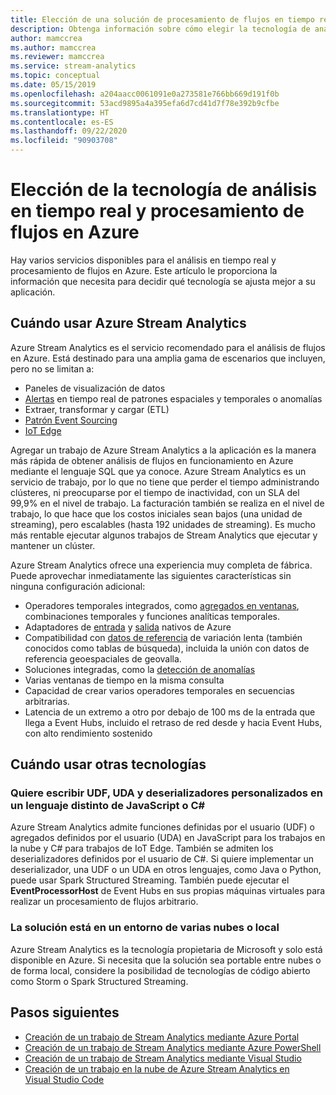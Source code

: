 ```yaml
---
title: Elección de una solución de procesamiento de flujos en tiempo real en Azure
description: Obtenga información sobre cómo elegir la tecnología de análisis en tiempo real y procesamiento de flujos adecuada para compilar una aplicación en Azure.
author: mamccrea
ms.author: mamccrea
ms.reviewer: mamccrea
ms.service: stream-analytics
ms.topic: conceptual
ms.date: 05/15/2019
ms.openlocfilehash: a204aacc0061091e0a273581e766bb669d191f0b
ms.sourcegitcommit: 53acd9895a4a395efa6d7cd41d7f78e392b9cfbe
ms.translationtype: HT
ms.contentlocale: es-ES
ms.lasthandoff: 09/22/2020
ms.locfileid: "90903708"
---
```

# <a name="choose-a-real-time-analytics-and-streaming-processing-technology-on-azure"></a>Elección de la tecnología de análisis en tiempo real y procesamiento de flujos en Azure

Hay varios servicios disponibles para el análisis en tiempo real y procesamiento de flujos en Azure. Este artículo le proporciona la información que necesita para decidir qué tecnología se ajusta mejor a su aplicación.

## <a name="when-to-use-azure-stream-analytics"></a>Cuándo usar Azure Stream Analytics

Azure Stream Analytics es el servicio recomendado para el análisis de flujos en Azure. Está destinado para una amplia gama de escenarios que incluyen, pero no se limitan a:

* Paneles de visualización de datos
* [Alertas](stream-analytics-set-up-alerts.md) en tiempo real de patrones espaciales y temporales o anomalías
* Extraer, transformar y cargar (ETL)
* [Patrón Event Sourcing](/azure/architecture/patterns/event-sourcing)
* [IoT Edge](stream-analytics-edge.md)

Agregar un trabajo de Azure Stream Analytics a la aplicación es la manera más rápida de obtener análisis de flujos en funcionamiento en Azure mediante el lenguaje SQL que ya conoce. Azure Stream Analytics es un servicio de trabajo, por lo que no tiene que perder el tiempo administrando clústeres, ni preocuparse por el tiempo de inactividad, con un SLA del 99,9% en el nivel de trabajo. La facturación también se realiza en el nivel de trabajo, lo que hace que los costos iniciales sean bajos (una unidad de streaming), pero escalables (hasta 192 unidades de streaming). Es mucho más rentable ejecutar algunos trabajos de Stream Analytics que ejecutar y mantener un clúster.

Azure Stream Analytics ofrece una experiencia muy completa de fábrica. Puede aprovechar inmediatamente las siguientes características sin ninguna configuración adicional:

* Operadores temporales integrados, como [agregados en ventanas](stream-analytics-window-functions.md), combinaciones temporales y funciones analíticas temporales.
* Adaptadores de [entrada](stream-analytics-add-inputs.md) y [salida](stream-analytics-define-outputs.md) nativos de Azure
* Compatibilidad con [datos de referencia](stream-analytics-use-reference-data.md) de variación lenta (también conocidos como tablas de búsqueda), incluida la unión con datos de referencia geoespaciales de geovalla.
* Soluciones integradas, como la [detección de anomalías](stream-analytics-machine-learning-anomaly-detection.md)
* Varias ventanas de tiempo en la misma consulta
* Capacidad de crear varios operadores temporales en secuencias arbitrarias.
* Latencia de un extremo a otro por debajo de 100 ms de la entrada que llega a Event Hubs, incluido el retraso de red desde y hacia Event Hubs, con alto rendimiento sostenido

## <a name="when-to-use-other-technologies"></a>Cuándo usar otras tecnologías

### <a name="you-want-to-write-udfs-udas-and-custom-deserializers-in-a-language-other-than-javascript-or-c"></a>Quiere escribir UDF, UDA y deserializadores personalizados en un lenguaje distinto de JavaScript o C#

Azure Stream Analytics admite funciones definidas por el usuario (UDF) o agregados definidos por el usuario (UDA) en JavaScript para los trabajos en la nube y C# para trabajos de IoT Edge. También se admiten los deserializadores definidos por el usuario de C#. Si quiere implementar un deserializador, una UDF o un UDA en otros lenguajes, como Java o Python, puede usar Spark Structured Streaming. También puede ejecutar el **EventProcessorHost** de Event Hubs en sus propias máquinas virtuales para realizar un procesamiento de flujos arbitrario.

### <a name="your-solution-is-in-a-multi-cloud-or-on-premises-environment"></a>La solución está en un entorno de varias nubes o local

Azure Stream Analytics es la tecnología propietaria de Microsoft y solo está disponible en Azure. Si necesita que la solución sea portable entre nubes o de forma local, considere la posibilidad de tecnologías de código abierto como Storm o Spark Structured Streaming.

## <a name="next-steps"></a>Pasos siguientes

* [Creación de un trabajo de Stream Analytics mediante Azure Portal](stream-analytics-quick-create-portal.md)
* [Creación de un trabajo de Stream Analytics mediante Azure PowerShell](stream-analytics-quick-create-powershell.md)
* [Creación de un trabajo de Stream Analytics mediante Visual Studio](stream-analytics-quick-create-vs.md)
* [Creación de un trabajo en la nube de Azure Stream Analytics en Visual Studio Code](quick-create-visual-studio-code.md)

